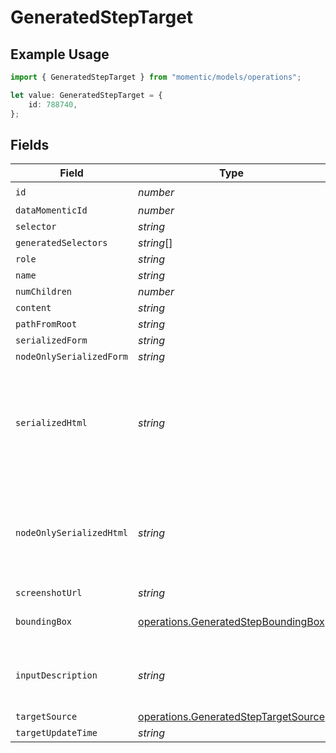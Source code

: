 # GeneratedStepTarget

## Example Usage

```typescript
import { GeneratedStepTarget } from "momentic/models/operations";

let value: GeneratedStepTarget = {
    id: 788740,
};
```

## Fields

| Field                                                                                        | Type                                                                                         | Required                                                                                     | Description                                                                                  |
| -------------------------------------------------------------------------------------------- | -------------------------------------------------------------------------------------------- | -------------------------------------------------------------------------------------------- | -------------------------------------------------------------------------------------------- |
| `id`                                                                                         | *number*                                                                                     | :heavy_check_mark:                                                                           | N/A                                                                                          |
| `dataMomenticId`                                                                             | *number*                                                                                     | :heavy_minus_sign:                                                                           | N/A                                                                                          |
| `selector`                                                                                   | *string*                                                                                     | :heavy_minus_sign:                                                                           | N/A                                                                                          |
| `generatedSelectors`                                                                         | *string*[]                                                                                   | :heavy_minus_sign:                                                                           | N/A                                                                                          |
| `role`                                                                                       | *string*                                                                                     | :heavy_minus_sign:                                                                           | N/A                                                                                          |
| `name`                                                                                       | *string*                                                                                     | :heavy_minus_sign:                                                                           | N/A                                                                                          |
| `numChildren`                                                                                | *number*                                                                                     | :heavy_minus_sign:                                                                           | N/A                                                                                          |
| `content`                                                                                    | *string*                                                                                     | :heavy_minus_sign:                                                                           | N/A                                                                                          |
| `pathFromRoot`                                                                               | *string*                                                                                     | :heavy_minus_sign:                                                                           | N/A                                                                                          |
| `serializedForm`                                                                             | *string*                                                                                     | :heavy_minus_sign:                                                                           | N/A                                                                                          |
| `nodeOnlySerializedForm`                                                                     | *string*                                                                                     | :heavy_minus_sign:                                                                           | N/A                                                                                          |
| `serializedHtml`                                                                             | *string*                                                                                     | :heavy_minus_sign:                                                                           | pruned html including 1 neighbor and 1 layer of children. value for text inputs pruned.      |
| `nodeOnlySerializedHtml`                                                                     | *string*                                                                                     | :heavy_minus_sign:                                                                           | outerHtml of the element without any children. value for text inputs pruned.                 |
| `screenshotUrl`                                                                              | *string*                                                                                     | :heavy_minus_sign:                                                                           | N/A                                                                                          |
| `boundingBox`                                                                                | [operations.GeneratedStepBoundingBox](../../models/operations/generatedstepboundingbox.md)   | :heavy_minus_sign:                                                                           | css pixel bounding box                                                                       |
| `inputDescription`                                                                           | *string*                                                                                     | :heavy_minus_sign:                                                                           | the description that generated this cache                                                    |
| `targetSource`                                                                               | [operations.GeneratedStepTargetSource](../../models/operations/generatedsteptargetsource.md) | :heavy_minus_sign:                                                                           | N/A                                                                                          |
| `targetUpdateTime`                                                                           | *string*                                                                                     | :heavy_minus_sign:                                                                           | N/A                                                                                          |